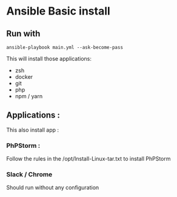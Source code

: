 # Ansible Basic install

## Run with

```
ansible-playbook main.yml --ask-become-pass
```

This will install those applications:

- zsh
- docker
- git
- php
- npm / yarn

## Applications :

This also install app :

### PhPStorm :

Follow the rules in the /opt/Install-Linux-tar.txt to install PhPStorm

### Slack / Chrome

Should run without any configuration
